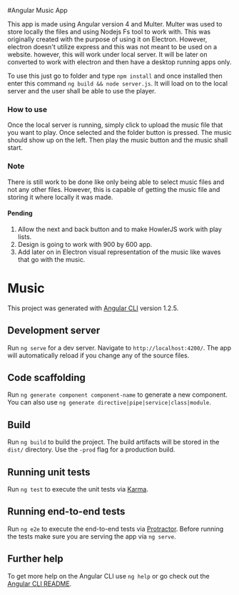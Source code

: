 #Angular Music App

This app is made using Angular version 4 and Multer. Multer was used to store locally the files and using Nodejs Fs tool to work with. 
This was originally created with the purpose of using it on Electron. However, electron doesn't utilize express and this was not meant to be used on a website. however, this will work under local server. 
It will be later on converted to work with electron and then have a desktop running apps only. 


To use this just go to folder and type `npm install` and once installed
then enter this command  `ng build && node server.js`.
It will load on to the local server and the user shall be able to use the player.

### How to use

Once the local server is running, simply click to upload the music file that you want to play. Once selected and the folder button is pressed. The music should show up on the left. 
Then play the music button and the music shall start. 


### Note
There is still work to be done like only being able to select music files and not any other files. 
However, this is capable of getting the music file and storing it where locally it was made. 

#### Pending
1. Allow the next and back button and to make HowlerJS work with play lists.
2. Design is going to work with 900 by 600 app. 
3. Add later on in Electron visual representation of the music like waves that go with the music. 



# Music

This project was generated with [Angular CLI](https://github.com/angular/angular-cli) version 1.2.5.

## Development server

Run `ng serve` for a dev server. Navigate to `http://localhost:4200/`. The app will automatically reload if you change any of the source files.

## Code scaffolding

Run `ng generate component component-name` to generate a new component. You can also use `ng generate directive|pipe|service|class|module`.

## Build

Run `ng build` to build the project. The build artifacts will be stored in the `dist/` directory. Use the `-prod` flag for a production build.

## Running unit tests

Run `ng test` to execute the unit tests via [Karma](https://karma-runner.github.io).

## Running end-to-end tests

Run `ng e2e` to execute the end-to-end tests via [Protractor](http://www.protractortest.org/).
Before running the tests make sure you are serving the app via `ng serve`.

## Further help

To get more help on the Angular CLI use `ng help` or go check out the [Angular CLI README](https://github.com/angular/angular-cli/blob/master/README.md).
 



